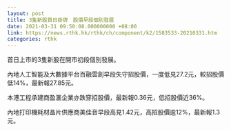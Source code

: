 ```yaml
---
layout: post
title: 3隻新股首日掛牌　股價早段個別發展
date: 2021-03-31 09:50:08.000000000 +08:00
link: https://news.rthk.hk/rthk/ch/component/k2/1583533-20210331.htm
categories: rthk
---
```


首日上市的3隻新股在開市初段個別發展。

內地人工智能及大數據平台百融雲創早段失守招股價，一度低見27.2元，較招股價低14%，最新報27.85元。

本港工程承建商盈滙企業亦跌穿招股價，最新報0.36元，低招股價近36%。

內地打印機耗材晶片供應商美佳音早段高見1.42元，高招股價逾12%，最新報1.3元。
